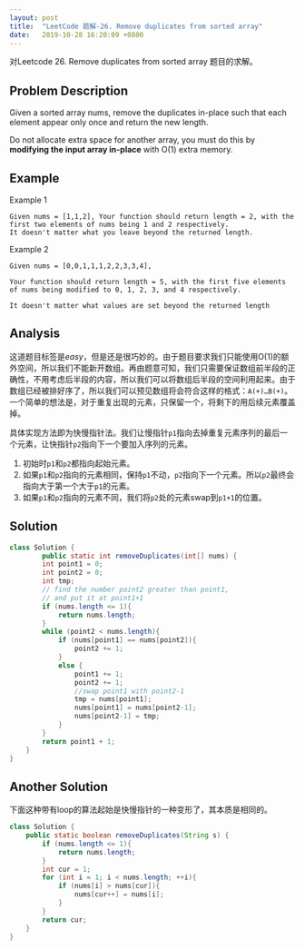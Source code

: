 ```yaml
---
layout: post
title:  "LeetCode 题解-26. Remove duplicates from sorted array"
date:   2019-10-28 16:20:09 +0800
---
```


对Leetcode 26. Remove duplicates from sorted array 题目的求解。

## Problem Description

Given a sorted array nums, remove the duplicates in-place such that each element appear only once and return the new length.

Do not allocate extra space for another array, you must do this by **modifying the input array in-place** with O(1) extra memory.

## Example

Example 1
```
Given nums = [1,1,2], Your function should return length = 2, with the first two elements of nums being 1 and 2 respectively.
It doesn't matter what you leave beyond the returned length.
```
Example 2
```
Given nums = [0,0,1,1,1,2,2,3,3,4],

Your function should return length = 5, with the first five elements of nums being modified to 0, 1, 2, 3, and 4 respectively.

It doesn't matter what values are set beyond the returned length
```

## Analysis

这道题目标签是*easy*，但是还是很巧妙的。由于题目要求我们只能使用O(1)的额外空间，所以我们不能新开数组。再由题意可知，我们只需要保证数组前半段的正确性，不用考虑后半段的内容，所以我们可以将数组后半段的空间利用起来。由于数组已经被排好序了，所以我们可以预见数组将会符合这样的格式：`A(+)…B(+)`。一个简单的想法是，对于重复出现的元素，只保留一个，将剩下的用后续元素覆盖掉。

具体实现方法即为快慢指针法。我们让慢指针`p1`指向去掉重复元素序列的最后一个元素，让快指针`p2`指向下一个要加入序列的元素。
1. 初始时`p1`和`p2`都指向起始元素。
2. 如果`p1`和`p2`指向的元素相同，保持`p1`不动，`p2`指向下一个元素。所以`p2`最终会指向大于第一个大于`p1`的元素。
3. 如果`p1`和`p2`指向的元素不同，我们将`p2`处的元素swap到`p1+1`的位置。
## Solution 

```java
class Solution {
        public static int removeDuplicates(int[] nums) {
        int point1 = 0;
        int point2 = 0;
        int tmp;
        // find the number point2 greater than point1,
        // and put it at point1+1
        if (nums.length <= 1){
            return nums.length;
        }
        while (point2 < nums.length){
            if (nums[point1] == nums[point2]){
                point2 += 1;
            }
            else {
                point1 += 1;
                point2 += 1;
                //swap point1 with point2-1
                tmp = nums[point1];
                nums[point1] = nums[point2-1];
                nums[point2-1] = tmp;
            }
        }
        return point1 + 1;
    }
}
```

## Another Solution
下面这种带有loop的算法起始是快慢指针的一种变形了，其本质是相同的。

```java
class Solution {
    public static boolean removeDuplicates(String s) {
        if (nums.length <= 1){
            return nums.length;
        }
        int cur = 1;
        for (int i = 1; i < nums.length; ++i){
            if (nums[i] > nums[cur]){
                nums[cur++] = nums[i];
            }
        }
        return cur;
    }
}
```
